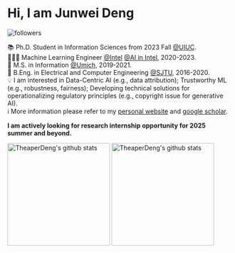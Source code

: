 # Hi, I am Junwei Deng

![followers](https://img.shields.io/github/followers/theaperdeng)

📚️ Ph.D. Student in Information Sciences from 2023 Fall <a href="https://ischool.illinois.edu/">@UIUC</a>.<br>
👨🏽‍💻 Machine Learning Engineer <a href="https://www.intel.com">@Intel</a> <a href="https://www.intel.com/content/www/us/en/developer/topic-technology/artificial-intelligence/frameworks-tools.html">@AI in Intel</a>, 2020-2023.<br>
🏫 M.S. in Information <a href="https://umich.edu">@Umich</a>, 2019-2021.<br>
🏫 B.Eng. in Electrical and Computer Engineering <a href="https://sjtu.edu.cn">@SJTU</a>, 2016-2020.<br>
💡 I am interested in Data-Centric AI (e.g., data attribution); Trustworthy ML (e.g., robustness, fairness); Developing technical solutions for operationalizing regulatory principles (e.g., copyright issue for generative AI).<br>
ℹ️ More information please refer to my [personal website](https://theaperdeng.github.io/) and [google scholar](https://scholar.google.com/citations?user=DagyP9QAAAAJ&hl=en&oi=ao).

**I am actively looking for research internship opportunity for 2025 summer and beyond.**

<p align="left">
<img alt="TheaperDeng's github stats" height='230' src="https://github-readme-stats.vercel.app/api?username=theaperdeng&show_icons=true&include_all_commits=true">
<img alt="TheaperDeng's github stats" height='230' src="https://github-readme-stats.vercel.app/api/top-langs/?username=theaperdeng">
</p>


